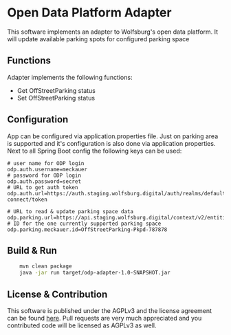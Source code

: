 # Open Data Platform Adapter

This software implements an adapter to Wolfsburg's open data platform. It will update available parking spots for configured parking space

## Functions
Adapter implements the following functions:
* Get OffStreetParking status
* Set OffStreetParking status

## Configuration
App can be configured via application.properties file. Just on parking area is supported and it's configuration is also done via application properties. Next to all Spring Boot config the following keys can be used:
```
# user name for ODP login
odp.auth.username=meckauer 
# password for ODP login
odp.auth.password=secret 
# URL to get auth token
odp.auth.url=https://auth.staging.wolfsburg.digital/auth/realms/default/protocol/openid-connect/token

# URL to read & update parking space data
odp.parking.url=https://api.staging.wolfsburg.digital/context/v2/entities/
# ID for the one currently supported parking space
odp.parking.meckauer.id=OffStreetParking-Pkpd-787878
```

## Build & Run
```bash
    mvn clean package
    java -jar run target/odp-adapter-1.0-SNAPSHOT.jar
```

## License & Contribution
This software is published under the AGPLv3 and the license agreement can be found [here](/LICENSE). Pull requests are very much appreciated and you contributed code will be licensed as AGPLv3 as well.
